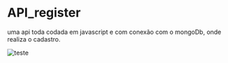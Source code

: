 # API_register
uma api toda codada em javascript e com conexão com o mongoDb, onde realiza o cadastro.



![teste](https://user-images.githubusercontent.com/103756009/183972905-cbb510f0-439f-402b-a75c-db3567b89240.gif)
